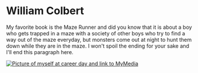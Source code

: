 # William Colbert
My favorite book is the Maze Runner and did you know that it is about a boy who gets trapped in a maze with a society of other boys who try to find a way out of the maze everyday, but monsters come out at night to hunt them down while they are in the maze. I won't spoil the ending for your sake and I'll end this paragraph here.

[![Picture of myself at career day and link to MyMedia](Image_of_myself.jpg)](https://github.com/William-Colbert/from-Colbert/blob/main/MyMedia.md)
